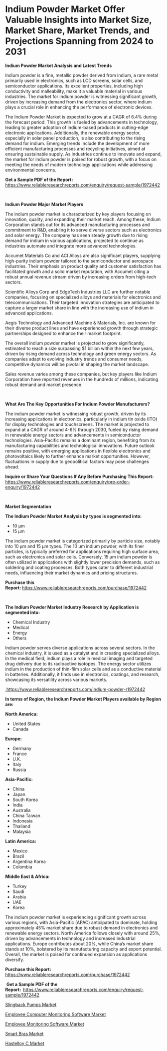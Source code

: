 <p><h1>Indium Powder Market Offer Valuable Insights into Market Size, Market Share, Market Trends, and Projections Spanning from 2024 to 2031</h1></p><p><strong>Indium Powder Market Analysis and Latest Trends</strong></p>
<p><p>Indium powder is a fine, metallic powder derived from indium, a rare metal primarily used in electronics, such as LCD screens, solar cells, and semiconductor applications. Its excellent properties, including high conductivity and malleability, make it a valuable material in various industries. The market for indium powder is witnessing significant growth, driven by increasing demand from the electronics sector, where indium plays a crucial role in enhancing the performance of electronic devices.</p><p>The Indium Powder Market is expected to grow at a CAGR of 6.4% during the forecast period. This growth is fueled by advancements in technology, leading to greater adoption of indium-based products in cutting-edge electronic applications. Additionally, the renewable energy sector, especially in solar panel production, is also contributing to the rising demand for indium. Emerging trends include the development of more efficient manufacturing processes and recycling initiatives, aimed at ensuring sustainable supply. As industries continue to innovate and expand, the market for indium powder is poised for robust growth, with a focus on meeting the needs of modern technology applications while addressing environmental concerns.</p></p>
<p><strong>Get a Sample PDF of the Report:&nbsp;</strong> <a href="https://www.reliableresearchreports.com/enquiry/request-sample/1972442?utm_campaign=36&utm_medium=2&utm_source=Github&utm_content=ia&utm_term=14112024&utm_id=indium-powder">https://www.reliableresearchreports.com/enquiry/request-sample/1972442</a></p>
<p>&nbsp;</p>
<p><strong>Indium Powder Major Market Players</strong></p>
<p><p>The indium powder market is characterized by key players focusing on innovation, quality, and expanding their market reach. Among these, Indium Corporation stands out for its advanced manufacturing processes and commitment to R&D, enabling it to serve diverse sectors such as electronics and solar energy. The company has seen steady growth due to rising demand for indium in various applications, projected to continue as industries automate and integrate more advanced technologies.</p><p>Accumet Materials Co and ACI Alloys are also significant players, supplying high-purity indium powder tailored to the semiconductor and aerospace industries. Their emphasis on product quality and customer satisfaction has facilitated growth and a solid market reputation, with Accumet citing a robust annual revenue stream driven by increasing orders from high-tech sectors.</p><p>Scientific Alloys Corp and EdgeTech Industries LLC are further notable companies, focusing on specialized alloys and materials for electronics and telecommunications. Their targeted innovation strategies are anticipated to capture a larger market share in line with the increasing use of indium in advanced applications. </p><p>Aegis Technology and Advanced Machine & Materials, Inc. are known for their diverse product lines and have experienced growth through strategic partnerships designed to enhance their market footprint. </p><p>The overall indium powder market is projected to grow significantly, estimated to reach a size surpassing $1 billion within the next few years, driven by rising demand across technology and green energy sectors. As companies adapt to evolving industry trends and consumer needs, competitive dynamics will be pivotal in shaping the market landscape. </p><p>Sales revenue varies among these companies, but key players like Indium Corporation have reported revenues in the hundreds of millions, indicating robust demand and market presence.</p></p>
<p>&nbsp;</p>
<p><strong>What Are The Key Opportunities For Indium Powder Manufacturers?</strong></p>
<p><p>The indium powder market is witnessing robust growth, driven by its increasing applications in electronics, particularly in indium tin oxide (ITO) for display technologies and touchscreens. The market is projected to expand at a CAGR of around 4-6% through 2030, fueled by rising demand in renewable energy sectors and advancements in semiconductor technologies. Asia-Pacific remains a dominant region, benefiting from its manufacturing capabilities and technological innovations. Future outlook remains positive, with emerging applications in flexible electronics and photovoltaics likely to further enhance market opportunities. However, fluctuations in supply due to geopolitical factors may pose challenges ahead.</p></p>
<p><strong>Inquire or Share Your Questions If Any Before Purchasing This Report:</strong> <a href="https://www.reliableresearchreports.com/enquiry/pre-order-enquiry/1972442?utm_campaign=36&utm_medium=2&utm_source=Github&utm_content=ia&utm_term=14112024&utm_id=indium-powder">https://www.reliableresearchreports.com/enquiry/pre-order-enquiry/1972442</a></p>
<p>&nbsp;</p>
<p><strong>Market Segmentation</strong></p>
<p><strong>The Indium Powder Market Analysis by types is segmented into:</strong></p>
<p><ul><li>10 μm</li><li>15 μm</li></ul></p>
<p><p>The indium powder market is categorized primarily by particle size, notably into 10 μm and 15 μm types. The 10 μm indium powder, with its finer particles, is typically preferred for applications requiring high surface area, such as electronics and solar cells. Conversely, 15 μm indium powder is often utilized in applications with slightly lower precision demands, such as soldering and coating processes. Both types cater to different industrial needs, influencing their market dynamics and pricing structures.</p></p>
<p><strong>Purchase this Report:&nbsp;</strong><a href="https://www.reliableresearchreports.com/purchase/1972442?utm_campaign=36&utm_medium=2&utm_source=Github&utm_content=ia&utm_term=14112024&utm_id=indium-powder">https://www.reliableresearchreports.com/purchase/1972442</a></p>
<p>&nbsp;</p>
<p><strong>The Indium Powder Market Industry Research by Application is segmented into:</strong></p>
<p><ul><li>Chemical Industry</li><li>Medical</li><li>Energy</li><li>Others</li></ul></p>
<p><p>Indium powder serves diverse applications across several sectors. In the chemical industry, it is used as a catalyst and in creating specialized alloys. In the medical field, indium plays a role in medical imaging and targeted drug delivery due to its radioactive isotopes. The energy sector utilizes indium in the production of thin-film solar cells and as a conductive material in batteries. Additionally, it finds use in electronics, coatings, and research, showcasing its versatility across various markets.</p></p>
<p><a href="https://www.reliableresearchreports.com/indium-powder-r1972442?utm_campaign=36&utm_medium=2&utm_source=Github&utm_content=ia&utm_term=14112024&utm_id=indium-powder">&nbsp;https://www.reliableresearchreports.com/indium-powder-r1972442</a></p>
<p><strong>In terms of Region, the Indium Powder Market Players available by Region are:</strong></p>
<p>
    <p> <strong> North America: </strong>
        <ul>
            <li>United States</li>
            <li>Canada</li>
        </ul>
        </p> 
    <p> <strong> Europe: </strong>
        <ul>
            <li>Germany</li>
            <li>France</li>
            <li>U.K.</li>
            <li>Italy</li>
            <li>Russia</li>
        </ul>
        </p> 
    <p> <strong> Asia-Pacific: </strong>
        <ul>
            <li>China</li>
            <li>Japan</li>
            <li>South Korea</li>
            <li>India</li>
            <li>Australia</li>
            <li>China Taiwan</li>
            <li>Indonesia</li>
            <li>Thailand</li>
            <li>Malaysia</li>
        </ul>
        </p> 
    <p> <strong> Latin America: </strong>
        <ul>
            <li>Mexico</li>
            <li>Brazil</li>
            <li>Argentina Korea</li>
            <li>Colombia</li>
        </ul>
        </p> 
    <p> <strong> Middle East & Africa: </strong>
        <ul>
            <li>Turkey</li>
            <li>Saudi</li>
            <li>Arabia</li>
            <li>UAE</li>
            <li>Korea</li>
        </ul>
    </p>
    </p>
<p><p>The indium powder market is experiencing significant growth across various regions, with Asia-Pacific (APAC) anticipated to dominate, holding approximately 45% market share due to robust demand in electronics and renewable energy sectors. North America follows closely with around 25%, driven by advancements in technology and increased industrial applications. Europe contributes about 20%, while China’s market share stands at 10%, bolstered by its manufacturing capacity and export potential. Overall, the market is poised for continued expansion as applications diversify.</p></p>
<p><strong>Purchase this Report: </strong><a href="https://www.reliableresearchreports.com/purchase/1972442?utm_campaign=36&utm_medium=2&utm_source=Github&utm_content=ia&utm_term=14112024&utm_id=indium-powder">https://www.reliableresearchreports.com/purchase/1972442</a></p>
<p>&nbsp;<strong>Get a Sample PDF of the Report:&nbsp;&nbsp;</strong><a href="https://www.reliableresearchreports.com/enquiry/request-sample/1972442?utm_campaign=36&utm_medium=2&utm_source=Github&utm_content=ia&utm_term=14112024&utm_id=indium-powder">https://www.reliableresearchreports.com/enquiry/request-sample/1972442</a></p>
<p><strong></strong></p>
<p><p><a href="https://www.linkedin.com/pulse/global-slingback-pumps-market-trends-forecasts-strategic-dhyqc?utm_campaign=36&utm_medium=2&utm_source=Github&utm_content=ia&utm_term=14112024&utm_id=indium-powder">Slingback Pumps Market</a></p><p><a href="https://issuu.com/reportprime-2/docs/employee-computer-monitoring-softwa_32b562332c60e3?utm_campaign=36&utm_medium=2&utm_source=Github&utm_content=ia&utm_term=14112024&utm_id=indium-powder">Employee Computer Monitoring Software Market</a></p><p><a href="https://issuu.com/reportprime-2/docs/employee-monitoring-software-market_0a57d63d947fbe?utm_campaign=36&utm_medium=2&utm_source=Github&utm_content=ia&utm_term=14112024&utm_id=indium-powder">Employee Monitoring Software Market</a></p><p><a href="https://www.linkedin.com/pulse/smart-bras-market-segmentation-geographical-regions-forcast-7m5ec?utm_campaign=36&utm_medium=2&utm_source=Github&utm_content=ia&utm_term=14112024&utm_id=indium-powder">Smart Bras Market</a></p><p><a href="https://github.com/pizolina/Market-Research-Report-List-6/blob/main/hastelloy-c-market.md?utm_campaign=36&utm_medium=2&utm_source=Github&utm_content=ia&utm_term=14112024&utm_id=indium-powder">Hastelloy C Market</a></p></p>